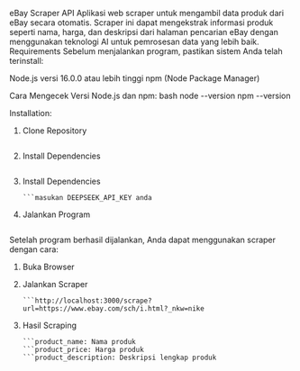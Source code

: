 eBay Scraper API
Aplikasi web scraper untuk mengambil data produk dari eBay secara otomatis. Scraper ini dapat mengekstrak informasi produk seperti nama, harga, dan deskripsi dari halaman pencarian eBay dengan menggunakan teknologi AI untuk pemrosesan data yang lebih baik.
Requirements
Sebelum menjalankan program, pastikan sistem Anda telah terinstall:

Node.js versi 16.0.0 atau lebih tinggi
npm (Node Package Manager)

Cara Mengecek Versi Node.js dan npm:
bash
node --version
npm --version

Installation:

1.  Clone Repository

    ```git clone https://github.com/Fadhli170402/Scraping-Ebay.git

    ```

2.  Install Dependencies

    ```npm install

    ```

3.  Install Dependencies

    ````cp .env.example .env
    ```masukan DEEPSEEK_API_KEY anda

    ````

4.  Jalankan Program
    ```npm start

    ```

Setelah program berhasil dijalankan, Anda dapat menggunakan scraper dengan cara:

1. Buka Browser
2. Jalankan Scraper

   ````Salin dan tempelkan URL berikut di address bar browser:
   ```http://localhost:3000/scrape?url=https://www.ebay.com/sch/i.html?_nkw=nike

   ````

3. Hasil Scraping
   ````Scraper akan menampilkan hasil dalam format JSON yang berisi:
   ```product_name: Nama produk
   ```product_price: Harga produk
   ```product_description: Deskripsi lengkap produk
   ````

